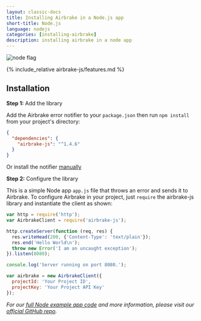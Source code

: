 ```yaml
---
layout: classic-docs
title: Installing Airbrake in a Node.js app
short-title: Node.js
language: nodejs
categories: [installing-airbrake]
description: installing airbrake in a node app
---
```

![node flag](/docs/assets/img/docs/node_flag.jpeg)

{% include_relative airbrake-js/features.md %}

## Installation

**Step 1:** Add the library

Add the Airbrake error notifier to your `package.json` then run `npm install` from your project's directory:

```json
{
  "dependencies": {
    "airbrake-js": "^1.4.6"
  }
}
```

Or install the notifier [manually](https://github.com/airbrake/airbrake-js/tree/master/packages/airbrake-js#installation)

**Step 2:** Configure the library

This is a simple Node app `app.js` file that throws an error and sends it to Airbrake. To configure Airbrake in your project, just `require` the airbrake-js library and instantiate the client as shown:

```js
var http = require('http');
var AirbrakeClient = require('airbrake-js');

http.createServer(function (req, res) {
  res.writeHead(200, {'Content-Type': 'text/plain'});
  res.end('Hello World\n');
  throw new Error('I am an uncaught exception');
}).listen(8080);

console.log('Server running on port 8080.');

var airbrake = new AirbrakeClient({
  projectId: 'Your Project ID',
  projectKey: 'Your Project API Key'
});
```

*For our [full Node example app code](https://github.com/airbrake/airbrake-js/tree/master/packages/node/examples) and more information, please visit our [official GitHub repo](https://github.com/airbrake/airbrake-js).*

